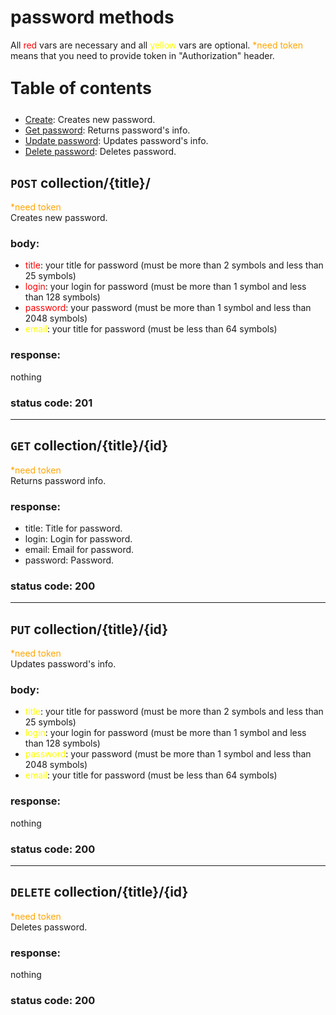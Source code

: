 # password methods
All <span style="color:red">red</span> vars are necessary and all <span style="color:yellow">yellow</span> vars are optional. <span style="color:orange">*need token</span> means that you need to provide token in "Authorization" header.

<p style="font-size: 20pt"><b>Table of contents</b></p>

- [Create](#create): Creates new password.
- [Get password](#read): Returns password's info.
- [Update password](#update): Updates password's info.
- [Delete password](#delete): Deletes password.


## <a name="create"></a> `POST` collection/{title}/
<span style="color:orange">*need token</span><br/>
Creates new password.
### body:
- <span style="color:red">title</span>: your title for password (must be more than 2 symbols and less than 25 symbols)
- <span style="color:red">login</span>: your login for password (must be more than 1 symbol and less than 128 symbols)
- <span style="color:red">password</span>: your password (must be more than 1 symbol and less than 2048 symbols)
- <span style="color:yellow">email</span>: your title for password (must be less than 64 symbols)

### response:
nothing

### status code: 201
---

## <a name="read"></a> `GET` collection/{title}/{id}
<span style="color:orange">*need token</span><br/>
Returns password info.

### response:
- title: Title for password.
- login: Login for password.
- email: Email for password.
- password: Password.

### status code: 200
---

## <a name="update"></a>`PUT` collection/{title}/{id}
<span style="color:orange">*need token</span><br/>
Updates password's info.
### body:
- <span style="color:yellow">title</span>: your title for password (must be more than 2 symbols and less than 25 symbols)
- <span style="color:yellow">login</span>: your login for password (must be more than 1 symbol and less than 128 symbols)
- <span style="color:yellow">password</span>: your password (must be more than 1 symbol and less than 2048 symbols)
- <span style="color:yellow">email</span>: your title for password (must be less than 64 symbols)

### response:
nothing

### status code: 200
---

## <a name="delete"></a> `DELETE` collection/{title}/{id}
<span style="color:orange">*need token</span><br/>
Deletes password.

### response:
nothing

### status code: 200
